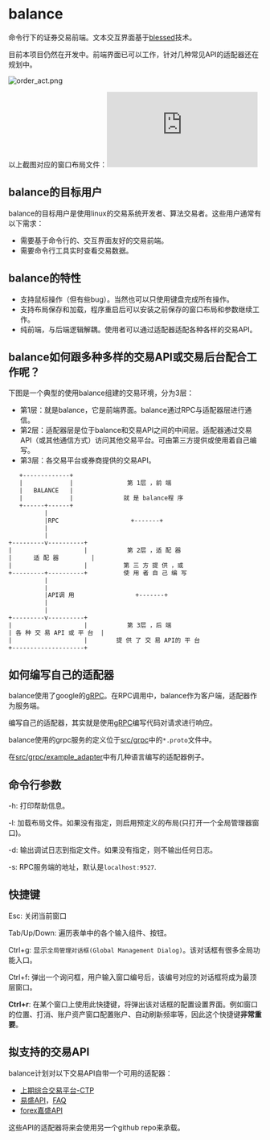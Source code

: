 # balance

命令行下的证券交易前端。文本交互界面基于[blessed](https://github.com/chjj/blessed)技术。

目前本项目仍然在开发中。前端界面已可以工作，针对几种常见API的适配器还在规划中。

![order_act.png](https://media.githubusercontent.com/media/echoma/lfs/master/balance/img/order_act.png)

以上截图对应的窗口布局文件：![order_act.dat](https://raw.githubusercontent.com/echoma/lfs/master/balance/img/order_act.dat)

## balance的目标用户

balance的目标用户是使用linux的交易系统开发者、算法交易者。这些用户通常有以下需求：
  - 需要基于命令行的、交互界面友好的交易前端。
  - 需要命令行工具实时查看交易数据。

## balance的特性

  - 支持鼠标操作（但有些bug）。当然也可以只使用键盘完成所有操作。
  - 支持布局保存和加载，程序重启后可以安装之前保存的窗口布局和参数继续工作。
  - 纯前端，与后端逻辑解耦。使用者可以通过适配器适配各种各样的交易API。

## balance如何跟多种多样的交易API或交易后台配合工作呢？

下图是一个典型的使用balance组建的交易环境，分为3层：
  - 第1层：就是balance，它是前端界面。balance通过RPC与适配器层进行通信。
  - 第2层：适配器层是位于balance和交易API之间的中间层。适配器通过交易API（或其他通信方式）访问其他交易平台。可由第三方提供或使用着自己编写。
  - 第3层：各交易平台或券商提供的交易API。

```txt
   +-------------+
   |             |               第 1层 ，前 端
   |   BALANCE   |
   |             |              就 是 balance程 序
   +------+------+
          |
          |RPC                    +-------+
          |
          |
+---------v----------+
|                    |           第 2层 ，适 配 器
|      适 配 器         |
|                    |          第 三 方 提 供 ，或
+---------+----------+          使 用 者 自 己 编 写
          |
          |
          |API调 用                 +-------+
          |
          |
+---------v----------+
|                    |           第 3层 ，后 端
| 各 种 交 易 API 或 平 台  |
|                    |        提 供 了 交 易 API的 平 台
+--------------------+

```

## 如何编写自己的适配器

balance使用了google的[gRPC](https://grpc.io/)。在RPC调用中，balance作为客户端，适配器作为服务端。

编写自己的适配器，其实就是使用[gRPC](https://grpc.io/)编写代码对请求进行响应。

balance使用的grpc服务的定义位于[src/grpc](./src/grpc)中的`*.proto`文件中。

在[src/grpc/example_adapter](./src/grpc/example_adapter)中有几种语言编写的适配器例子。

## 命令行参数

-h: 打印帮助信息。

-l: 加载布局文件。如果没有指定，则启用预定义的布局(只打开一个全局管理器窗口)。

-d: 输出调试日志到指定文件。如果没有指定，则不输出任何日志。

-s: RPC服务端的地址，默认是`localhost:9527`.

## 快捷键

Esc: 关闭当前窗口

Tab/Up/Down: 遍历表单中的各个输入组件、按钮。

Ctrl+g: 显示`全局管理对话框(Global Management Dialog)`。该对话框有很多全局功能入口。

Ctrl+f: 弹出一个询问框，用户输入窗口编号后，该编号对应的对话框将成为最顶层窗口。

**Ctrl+r**: 在某个窗口上使用此快捷键，将弹出该对话框的配置设置界面。例如窗口的位置、打消、账户资产窗口配置账户、自动刷新频率等，因此这个快捷键**非常重要**。

## 拟支持的交易API

balance计划对以下交易API自带一个可用的适配器：
  - [上期综合交易平台-CTP](http://www.sfit.com.cn/5_2_DocumentDown.htm)
  - [易盛API](http://www.esunny.com.cn/index.php?m=content&c=index&a=lists&catid=71)，[FAQ](https://www.gitbook.com/book/esunnyapi/esunnyapi_faq/details)
  - [forex嘉盛API](http://fxcodebase.com/wiki/index.php/Main_Page)

这些API的适配器将来会使用另一个github repo来承载。